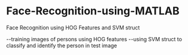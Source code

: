 # Face-Recognition-using-MATLAB
Face Recognition using HOG Features and SVM struct

--training images of persons using HOG features 
--using SVM struct to classify and identify the person in test image
